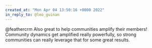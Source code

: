 ```yaml
---
created_at: "Mon Apr 04 13:50:16 +0000 2022"
in_reply_to: @leo_guinan
---
```


@feathercrm Also great to help communities amplify their members! Community dynamics get amplified really powerfully, so strong communities can really leverage that for some great results.